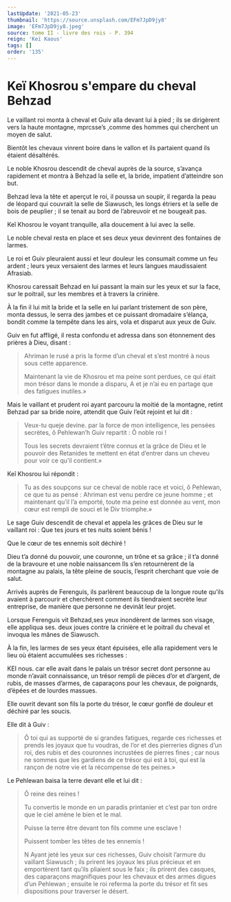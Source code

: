 ```yaml
---
lastUpdate: '2021-05-23'
thumbnail: 'https://source.unsplash.com/EFm7JpD9jy8'
image: 'EFm7JpD9jy8.jpeg'
source: tome II - livre des rois - P. 394
reign: 'Keï Kaous'
tags: []
order: '135'
---
```


# Keï Khosrou s'empare du cheval Behzad

Le vaillant roi monta à cheval et Guiv alla devant lui à pied ; ils se dirigèrent vers la haute montagne, mprcsse’s ,comme des hommes qui cherchent un moyen de salut.

Bientôt les chevaux vinrent boire dans le vallon et ils partaient quand ils étaient désaltérés.

Le noble Khosrou descendit de cheval auprès de la source, s’avança rapidement et montra à Behzad la selle et, la bride, impatient d’atteindre son but.

Behzad leva la tête et aperçut le roi, il poussa un soupir, il regarda la peau de léopard qui couvrait la selle de Siawusch, les longs étriers et la selle de bois de peuplier ; il se tenait au bord de l’abreuvoir et ne bougeait pas.

Keî Khosrou le voyant tranquille, alla doucement à lui avec la selle.

Le noble cheval resta en place et ses deux yeux devinrent des fontaines de larmes.

Le roi et Guiv pleuraient aussi et leur douleur les consumait comme un feu ardent ; leurs yeux versaient des larmes et leurs langues maudissaient Afrasiab.

Khosrou caressait Behzad en lui passant la main sur les yeux et sur la face, sur le poitrail, sur les membres et à travers la crinière.

À la fin il lui mit la bride et la selle en lui parlant tristement de son père, monta dessus, le serra des jambes et ce puissant dromadaire s’élança, bondit comme la tempête dans les airs, vola et disparut aux yeux de Guiv.

Guiv en fut affligé, il resta confondu et adressa dans son étonnement des prières à Dieu, disant :

> Ahriman le rusé a pris la forme d’un cheval et s’est montré à nous sous cette apparence.
>
> Maintenant la vie de Khosrou et ma peine sont perdues, ce qui était mon trésor dans le monde a disparu, A et je n’ai eu en partage que des fatigues inutiles.»

Mais le vaillant et prudent roi ayant parcouru la moitié de la montagne, retint Behzad par sa bride noire, attendit que Guiv l’eût rejoint et lui dit :

> Veux-tu queje devine. par la force de mon intelligence, les pensées secrètes, ô Pehlewan’h Guiv repartit : Ô noble roi !
>
> Tous les secrets devraient t’être connus et la grâce de Dieu et le pouvoir des Retanides te mettent en état d’entrer dans un cheveu pour voir ce qu’il contient.»

Keî Khosrou lui répondit :

> Tu as des soupçons sur ce cheval de noble race et voici, ô Pehlewan, ce que tu as pensé : Ahriman est venu perdre ce jeune homme ; et maintenant qu’il l’a emporté, toute ma peine est donnée au vent, mon cœur est rempli de souci et le Div triomphe.»

Le sage Guiv descendit de cheval et appela les grâces de Dieu sur le vaillant roi : Que tes jours et tes nuits soient bénis !

Que le cœur de tes ennemis soit déchiré !

Dieu t’a donné du pouvoir, une couronne, un trône et sa grâce ; il t’a donné de la bravoure et une noble naissancem Ils s’en retournèrent de la montagne au palais, la tête pleine de soucis, l’esprit cherchant que voie de salut.

Arrivés auprès de Ferenguis, ils parlèrent beaucoup de la longue route qu’ils avaient à parcourir et cherchèrent comment ils tiendraient secrète leur entreprise, de manière que personne ne devinât leur projet.

Lorsque Ferenguis vit Behzad,ses yeux inondèrent de larmes son visage, elle appliqua ses. deux joues contre la crinière et le poitrail du cheval et invoqua les mânes de Siawusch.

À la fin, les larmes de ses yeux étant épuisées, elle alla rapidement vers le lieu où étaient accumulées ses richesses :

KEI nous. car elle avait dans le palais un trésor secret dont personne au monde n’avait connaissance, un trésor rempli de pièces d’or et d’argent, de rubis, de masses d’armes, de caparaçons pour les chevaux, de poignards, d’épées et de lourdes massues.

Elle ouvrit devant son fils la porte du trésor, le cœur gonflé de douleur et déchiré par les soucis.

Elle dit à Guiv :

> Ô toi qui as supporté de si grandes fatigues, regarde ces richesses et prends les joyaux que tu voudras, de l’or et des pierreries dignes d’un roi, des rubis et des couronnes incrustées de pierres fines ; car nous ne sommes que les gardiens de ce trésor qui est à toi, qui est la rançon de notre vie et la récompense de tes peines.»

Le Pehlewan baisa la terre devant elle et lui dit :

> Ô reine des reines !
>
> Tu convertis le monde en un paradis printanier et c’est par ton ordre que le ciel amène le bien et le mal.
>
> Puisse la terre être devant ton fils comme une esclave !
>
> Puissent tomber les têtes de tes ennemis !
>
> N Ayant jeté les yeux sur ces richesses, Guiv choisit l’armure du vaillant Siawusch ; ils prirent les joyaux les plus précieux et en emportèrent tant qu’ils pliaient sous le faix ; ils prirent des casques, des caparaçons magnifiques pour les chevaux et des armes digues d’un Pehlewan ; ensuite le roi referma la porte du trésor et fit ses dispositions pour traverser le désert.
